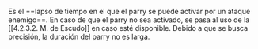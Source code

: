 
Es el ==lapso de tiempo en el que el parry se puede activar por un ataque enemigo==. En caso de que el parry no sea activado, se pasa al uso de la [[4.2.3.2. M. de Escudo]] en caso esté disponible. Debido a que se busca precisión, la duración del parry no es larga.